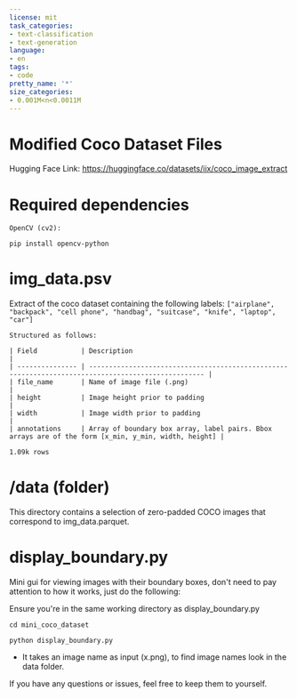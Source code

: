 ```yaml
---
license: mit
task_categories:
- text-classification
- text-generation
language:
- en
tags:
- code
pretty_name: '*'
size_categories:
- 0.001M<n<0.0011M
---
```

# Modified Coco Dataset Files

Hugging Face Link: https://huggingface.co/datasets/iix/coco_image_extract

# Required dependencies 

```
OpenCV (cv2):

pip install opencv-python
```

# img_data.psv

Extract of the coco dataset containing the following labels: ```["airplane", "backpack", "cell phone", "handbag", "suitcase", "knife", "laptop", "car"]```

```
Structured as follows:

| Field           | Description                                                                                         |
| --------------- | --------------------------------------------------------------------------------------------------- |
| file_name       | Name of image file (.png)                                                                           |
| height          | Image height prior to padding                                                                       |
| width           | Image width prior to padding                                                                        |
| annotations     | Array of boundary box array, label pairs. Bbox arrays are of the form [x_min, y_min, width, height] |

1.09k rows
```

# /data (folder)

This directory contains a selection of zero-padded COCO images that correspond to img_data.parquet.


# display_boundary.py

Mini gui for viewing images with their boundary boxes, don't need to pay attention to how it works, just do the following:

Ensure you're in the same working directory as display_boundary.py
```
cd mini_coco_dataset
```

```
python display_boundary.py
```

- It takes an image name as input (x.png), to find image names look in the data folder.

If you have any questions or issues, feel free to keep them to yourself.